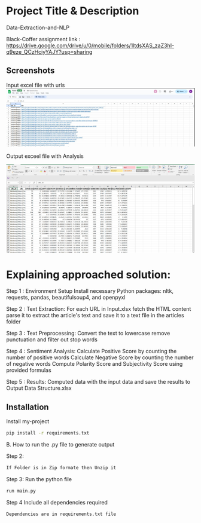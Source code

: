 
# Project Title & Description

Data-Extraction-and-NLP 

 Black-Coffer assignment link : https://drive.google.com/drive/u/0/mobile/folders/1ltdsXAS_zaZ3hI-q9eze_QCzHciyYAJY?usp=sharing 


## Screenshots

Input excel file with urls
![Alt Text](https://github.com/Aravindraprasad/Data-Extraction-and-NLP-Black-Coffer/blob/main/Project%20Images/input_xlsx_file.jpg?raw=True)

Output exceel file with Analysis

![Alt Text](https://github.com/Aravindraprasad/Data-Extraction-and-NLP-Black-Coffer/blob/main/Project%20Images/output_xlsx_file.jpg?raw=True)


# Explaining approached  solution:

Step 1 :
Environment Setup
Install necessary Python packages: nltk, requests, pandas, beautifulsoup4, and openpyxl

Step 2 :
Text Extraction:
For each URL in Input.xlsx fetch the HTML content parse it to extract the article's text and save it to a text file in the articles folder

Step 3 :
Text Preprocessing:
Convert the text to lowercase remove punctuation and filter out stop words 

Step 4 :
Sentiment Analysis:
Calculate Positive Score by counting the number of positive words
Calculate Negative Score by counting the number of negative words
Compute Polarity Score and Subjectivity Score using provided formulas

Step 5 :
Results:
Computed data with the input data and save the results to Output Data Structure.xlsx











## Installation

Install my-project 

```bash
pip install -r requirements.txt
```

B. How to run the .py file to generate output


Step 2:
```bash
If Folder is in Zip formate then Unzip it

```


Step 3:
Run the python file
```bash
run main.py
```
Step 4
Include all dependencies required
```bash
Dependencies are in requirements.txt file
```
